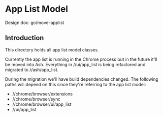 # App List Model

Design doc: go/move-applist

## Introduction

This directory holds all app list model classes.

Currently the app list is running in the Chrome process but in the future it'll
be moved into Ash. Everything in //ui/app_list is being refactored and migrated
to //ash/app_list.

During the migration we'll have build dependencies changed. The following paths
will depend on this since they're referring to the app list model:

- //chrome/browser/extensions
- //chrome/browser/sync
- //chrome/browser/ui/app_list
- //ui/app_list
